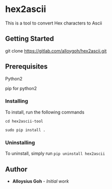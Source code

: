 # hex2ascii

This is a tool to convert Hex characters to Ascii

## Getting Started
git clone https://gitlab.com/alloygoh/hex2ascii.git

## Prerequisites

Python2

pip for python2

### Installing
To install, run the following commands

```cd hex2ascii-tool```

```sudo pip install .```


### Uninstalling

To uninstall, simply run ```pip uninstall hex2ascii```

## Author
* **Alloysius Goh** - *Initial work* 
